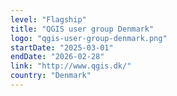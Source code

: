 ```yaml
---
level: "Flagship"
title: "QGIS user group Denmark"
logo: "qgis-user-group-denmark.png"
startDate: "2025-03-01"
endDate: "2026-02-28"
link: "http://www.qgis.dk/"
country: "Denmark"
---
```

